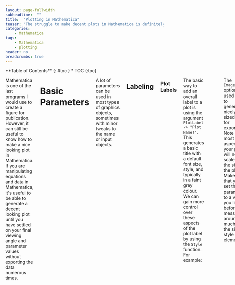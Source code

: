 ```yaml
---
layout: page-fullwidth
subheadline:  ""
title:  "Plotting in Mathematica"
teaser: "The struggle to make decent plots in Mathematica is definitely one of the main reasons to avoid the program. However, using the following tips will help you generate presentation worthy, if not paper worthy, figures in no time."
categories:
    - Mathematica
tags:
    - Mathematica
    - plotting
header: no
breadcrumbs: true
---
```

<div class="row">
<div class="medium-4 medium-push-8 columns" markdown="1">
<div class="panel radius" markdown="1">
**Table of Contents**
{: #toc }
*  TOC
{:toc}
</div>
</div><!-- /.medium-4.columns -->

<div class="medium-8 medium-pull-4 columns" markdown="1">

Mathematica is one of the last programs I would use to create a figure for publication. However, it can still be useful to know how to make a nice looking plot in Mathematica. If you are manipulating equations and data in Mathematica, it's useful to be able to generate a decent looking plot until you have settled on your final viewing angle and parameter values without exporting the data numerous times.

# Basic Parameters

A lot of parameters can be used in most types of graphics objects, sometimes with minor tweaks to the name or input objects. 

## Labeling

### Plot Labels

The basic way to add an overall label to a plot is using the argument `PlotLabel -> "Plot Name!"`. This generates a basic title with a default font size, style, and typically in a faint grey colour. We can gain more control over these aspects of the plot label by using the `Style` function. For example:

```
x = Range[1,100];
y = RandomReal[{0,1},100]; (* Generate 100 random real numbers between 0 and 1 *)
data = Transpose[{x,y}]; (* Create an (x,y) list of points for plotting *)
```
<table width="100%" style="table-layout: fixed; border: 1px $border-color;">
 <tr>
    <td><code>ListPlot[data, PlotLabel -> "Random Points", ImageSize -> Large]</code></td>
    <td><code>ListPlot[data, PlotLabel -> Style["Random Points", Pink, 20, FontFamily -> "Academy Engraved LET"], ImageSize -> Large]</code></td>
 </tr>
 <tr>
 <td>
  <img src="/Manuals/assets/images/Mathematica/plotLabel_example.png"
       alt="no style in label"
       width="100%">
</td>
 <td><img src="/Manuals/assets/images/Mathematica/plotLabel_wStyle_example.png"
       alt="using style with label"
       width="100%"></td>
</tr>
</table>

The `ImageSize` option is used here to generate nicely sized plots for exporting. Note that most style aspects of your plot will not scale with the size of the plot. Make sure that you set this parameters to a value you like before messing around too much with the size of style elements.

### Axes Labels

`AxesLabel` is the basic way to label the axes of your plot. Like `PlotLabel` you can pass a simple set of strings, i.e. `AxesLabel -> {"x","y"}`, or enhance the style using the `Style` function as in the below example. `FrameLabel` is a more complex option to generate axes labels, but also offers more fine tuning and better placement. To use `FrameLabel` we also need to supply the `Frame` argument. `Frame` takes as its input a Boolean or set of Booleans that decides wether or not a frame is drawn on the graphics object. `True` draws an edge on every side of the graphics object. Or you can give a nested list with the arguments in the order of `{left, right}` and then `{bottom,top}`. `FrameLabel` takes it's input in the same format and order, replacing the Booleans with a `Style` function or string or the parameter `None` to leave the edge unlabeled. By default, the left and right labels are rotated by 90 degrees, which I have undone with the `Rotate` function in the below example.

{% raw %}
<table width="100%" style="table-layout: fixed; border: 1px $border-color;">
 <tr>
    <td><code>ListPlot[data, AxesLabel -> {Style["x", 20, Red, FontFamily -> "Helvetica"], Style["y", 20, Blue, FontFamily -> "Helvetica"]}, ImageSize -> Large]</code></td>
    <td><code>ListPlot[data, Frame -> {{True, False},{True,False}}, FrameLabel -> {{Style[Rotate["y",90 Degree], 20, Blue, FontFamily -> "Helvetica"], None},{Style["x", 20, Blue, FontFamily -> "Helvetica"], None}}, ImageSize -> Large]</code></td>
 </tr>
 <tr>
 <td width="50%">
  <img src="/Manuals/assets/images/Mathematica/axesLabel_example.png"
       alt="using an axes label"
       width="100%">
</td>
 <td width="50%">
  <img src="/Manuals/assets/images/Mathematica/frameLabel_example.png"
       alt="using a frame label"
       width="100%">
</td>
 </tr>
</table>
{% endraw %}

### Plot Legends

Legends can be added to a plot by specifying the `PlotLegends` argument. `PlotLegends` takes either a number of keywords, such as `Automatic` or `"Expressions"`, or a set of strings that, like in previous examples, can be stylized using the `Style` function. The strings should be given in the same order as the data was given to be plotted. Further control of the legends placement can be gained by passing the set of strings to the function `Placed`. `Placed` takes as its argument first the set of strings used in the legend and then an array of (x, y) positions or keywords such as `Above`. For $$x, y \ge 1.0$$ or $$x,y \le 0.0$$ the legend will be placed outside of the frame of the figure.  

```
y2 = RandomReal[{0,1},100]; (* Generate another set of 100 random real numbers between 0 and 1 *)
data2 = Transpose[{x,y2}]; (* Create an (x,y) list of points for plotting *)
```

<table width="100%" style="table-layout: fixed; border: 1px $border-color;">
 <tr>
    <td><code>LListPlot[{data, data2}, PlotLegends -> Automatic, ImageSize -> Large]</code></td>
    <td><code>ListPlot[{data, data2}, PlotLegends -> Placed[{Style["y1", 18], Style["y2", 18]}, {1.0, 0.8}], ImageSize -> Large]</code></td>
 </tr>
 <td width="50%">
  <img src="{{ site.urlimg }}plotLegends_example.png"
       alt="example of adding a legend"
       width="100%">
</td>
 <td width="50%">
  <img src="{{ site.urlimg }}plotLegends_example2.png"
       alt="example of adding a legend"
       width="100%">
</td>
</table>

## Style

### Plot Style

`PlotStlye` is used to alter the default style or color of your data. The input parameter is typically a set of sets, with each set containing the style options for a set of data. If the number of data sets is longer than the supplied `PlotStyle` list then the stlye options will simply repeat cyclically. For line data the thickness, color, and style (dashed, dotted, etc) can be set within `PlotStyle`. For point data we need to add the argument `PlotMarkers`.

{% raw %}
<table width="100%" style="table-layout: fixed; border: 1px $border-color;">
 <tr>
    <td><code>ListPlot[{data, data2, data3, data4}, 
 PlotLegends -> 
  Placed[{Style["y1", 18], Style["y2", 18], Style["y3", 18], Style["y4", 18]}, {1.0, 0.8}], ImageSize -> Large, PlotStyle -> {{Black}, {Red, Opacity[0.6]}, {Blue}}, PlotMarkers -> {{Automatic, Small}, {Automatic, Medium}, {Automatic, Large}, {"\[Beta]", Large}}]</code></td>
    <td><code>ListPlot[{data, data2, data3}, PlotLegends -> Placed[{Style["y1", 18], Style["y2", 18], Style["y3", 18], Style["y4", 18]}, {1.0, 0.8}], ImageSize -> Large, Joined -> True, PlotStyle -> {{Black}, {Red, Opacity[0.6], Dashed}, {Green, Thick}}]</code></td>
 </tr>
 <tr>
 <td width="50%">
  <img src="{{ site.urlimg }}plotStyle_example.png"
       alt="example with point data"
       width="100%">
</td>
 <td width="50%">
  <img src="{{ site.urlimg }}plotStyle_example2.png"
       alt="example with line data"
       width="100%">
</td>
 </tr>
</table>
{% endraw %}

The argument `Joined` was added to plot the first and third/last set of (x, y) point data as lines.

### Tick Marks

The tick marks on most figures can be set using either `Ticks` or `FrameTicks` and their corresponding style argument `TicksStyle` and `FrameTicksStyle`. These arguments behave in similar fashions, although with an annoying argument flip for whether the x-axis argument or the y-axis argument comes first. The `Ticks` argument also doesn't work if you want both a left and right axis or a top and bottom axis.

When we use the argument [`Frame`]("/Manuals/chapter/Mathematica/plotting#axes-labels), we ***need*** to style the ticks using the two arguments `FrameTicks` and `FrameTicksStyle`. `FrameTicks` can be used to specify the location and label of the major ticks and also change the style of a specific tick mark. `FrameTicksStyle` can be used to set the style of all the tick marks that haven't been styled using `FrameTicks`.


{% raw %}
<table width="100%" style="table-layout: fixed; border: 1px $border-color;">
 <tr>
    <td><code>ListPlot[{data}, ImageSize -> Large, Ticks -> {Automatic, {0.0, 0.5, E/4, {1.0, "1.0"}}}, TicksStyle -> Directive[Red, 14]]</code></td>
    <td><code>ListPlot[{data}, ImageSize -> Large, Frame -> {{True, False}, {True, False}},   FrameTicks -> {{{0.0, {0.5, 1/2}, {Exp[1]/4, E/4, {1.0, 0.00}, Directive[Black, Dashed]}, {1.0, "1.0"}}, None}, {Automatic, Automatic}}, FrameTicksStyle -> Directive[Blue, 14]]</code></td>
 </tr>
 <tr>
 <td width="50%">
  <img src="{{ site.urlimg }}frameticks_example.png"
       alt=""
       width="100%">
</td>
 <td width="50%">
  <img src="{{ site.urlimg }}frameticks_example2.png"
       alt=""
       width="100%">
</td>
 </tr>
</table>
{% endraw %}

### Image Size

An image can be resized after it is generated by clicking on it and dragging the orange border that appears. However, style elements do not scale with the size of the plot. If we want to export and save the image we generate it's important to set an image size and then set the style elements afterwards. If the image size is not large enough it can be hard to get a decent resolution image. The way to do this is to set the argument `ImageSize`. There are default sizes such as `Small`, `Large`, and `Full`, which uses the full width of the window to generate the image. We can also set the size using a set of pixel sizes, i.e. `ImageSize -> {600,400}`.

### Aspect Ratio

There is no default aspect ratio for a figure. The figure simply fills the space given by ImageSize (whose default is `Medium`, whatever that means). If `ImageSize` is set to a specific pixel size then the argument `AspectRatio` will still affect the plot, but there will be white space around the figure.


{% raw %}
<table width="100%" style="table-layout: fixed; border: 1px $border-color;">
 <tr>
    <td><code>ListPlot[{data}, ImageSize -> {600, 400}, AspectRatio -> 1/4]</code></td>
    <td><code>ListPlot[{data}, ImageSize -> {600, 400}, AspectRatio -> Full]</code></td>
 </tr>
 <tr>
 <td width="50%">
  <img src="{{ site.urlimg }}{{ aspectRatio_example.png }}"
       alt=""
       width="100%"/>
</td>
 <td width="50%">
  <img src="{{ site.urlimg }}{{ aspectRatio_example2.png }}"
       alt=""
       width="100%"/>
</td>
 </tr>
</table>
{% endraw %}

# Manipulating Parameters

# Misc

- use Evaluate to pass multiple values


